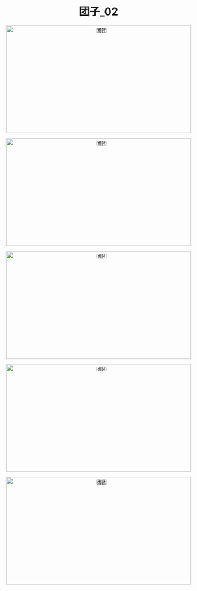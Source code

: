 <h1 align="center">团子_02</h1>

<p align="center"><img width="496" height="288" src=https://linmingdao.github.io/blog/assets/tuanzi/tuanzi_5.jpg alt="团团"></p>

<p align="center"><img width="496" height="288" src=https://linmingdao.github.io/blog/assets/tuanzi/tuanzi_6.jpg alt="团团"></p>

<p align="center"><img width="496" height="288" src=https://linmingdao.github.io/blog/assets/tuanzi/tuanzi_7.jpg alt="团团"></p>

<p align="center"><img width="496" height="288" src=https://linmingdao.github.io/blog/assets/tuanzi/tuanzi_8.jpg alt="团团"></p>

<p align="center"><img width="496" height="288" src=https://linmingdao.github.io/blog/assets/tuanzi/tuanzi_9.jpg alt="团团"></p>
